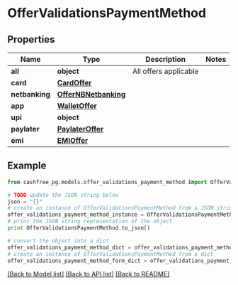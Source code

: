 # OfferValidationsPaymentMethod


## Properties
Name | Type | Description | Notes
------------ | ------------- | ------------- | -------------
**all** | **object** | All offers applicable | 
**card** | [**CardOffer**](CardOffer.md) |  | 
**netbanking** | [**OfferNBNetbanking**](OfferNBNetbanking.md) |  | 
**app** | [**WalletOffer**](WalletOffer.md) |  | 
**upi** | **object** |  | 
**paylater** | [**PaylaterOffer**](PaylaterOffer.md) |  | 
**emi** | [**EMIOffer**](EMIOffer.md) |  | 

## Example

```python
from cashfree_pg.models.offer_validations_payment_method import OfferValidationsPaymentMethod

# TODO update the JSON string below
json = "{}"
# create an instance of OfferValidationsPaymentMethod from a JSON string
offer_validations_payment_method_instance = OfferValidationsPaymentMethod.from_json(json)
# print the JSON string representation of the object
print OfferValidationsPaymentMethod.to_json()

# convert the object into a dict
offer_validations_payment_method_dict = offer_validations_payment_method_instance.to_dict()
# create an instance of OfferValidationsPaymentMethod from a dict
offer_validations_payment_method_form_dict = offer_validations_payment_method.from_dict(offer_validations_payment_method_dict)
```
[[Back to Model list]](../README.md#documentation-for-models) [[Back to API list]](../README.md#documentation-for-api-endpoints) [[Back to README]](../README.md)


